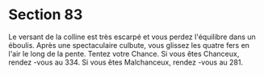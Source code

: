 # Section 83

Le versant de la colline est très escarpé et vous perdez l'équilibre
dans un éboulis. Après une spectaculaire culbute, vous glissez les
quatre fers en l'air le long de la pente. Tentez votre Chance.  Si vous
êtes Chanceux, rendez -vous au  334. Si vous êtes Malchanceux,
rendez -vous au  281.